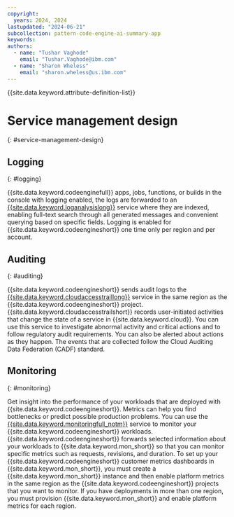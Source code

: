 ```yaml
---
copyright:
  years: 2024, 2024
lastupdated: "2024-06-21"
subcollection: pattern-code-engine-ai-summary-app
keywords:
authors:
  - name: "Tushar Vaghode"
    email: "Tushar.Vaghode@ibm.com"
  - name: "Sharon Wheless"
    email: "sharon.wheless@us.ibm.com"
---
```


{{site.data.keyword.attribute-definition-list}}

# Service management design
{: #service-management-design}

## Logging
{: #logging}

{{site.data.keyword.codeenginefull}} apps, jobs, functions, or builds in the console with logging enabled, the logs are forwarded to an [{{site.data.keyword.loganalysislong}}](/docs/log-analysis?topic=log-analysis-getting-started) service where they are indexed, enabling full-text search through all generated messages and convenient querying based on specific fields. Logging is enabled for {{site.data.keyword.codeengineshort}} one time only per region and per account.

## Auditing
{: #auditing}

{{site.data.keyword.codeengineshort}} sends audit logs to the [{{site.data.keyword.cloudaccesstraillong}}](/docs/activity-tracker?topic=activity-tracker-getting-started) service in the same region as the {{site.data.keyword.codeengineshort}} project. {{site.data.keyword.cloudaccesstrailshort}} records user-initiated activities that change the state of a service in {{site.data.keyword.cloud}}. You can use this service to investigate abnormal activity and critical actions and to follow regulatory audit requirements. You can also be alerted about actions as they happen. The events that are collected follow the Cloud Auditing Data Federation (CADF) standard.

## Monitoring
{: #monitoring}

Get insight into the performance of your workloads that are deployed with {{site.data.keyword.codeengineshort}}. Metrics can help you find bottlenecks or predict possible production problems. You can use the [{{site.data.keyword.monitoringfull_notm}}](/docs/monitoring?topic=monitoring-getting-started) service to monitor your {{site.data.keyword.codeengineshort}} workloads. {{site.data.keyword.codeengineshort}} forwards selected information about your workloads to {{site.data.keyword.mon_short}} so that you can monitor specific metrics such as requests, revisions, and duration. To set up your {{site.data.keyword.codeengineshort}} customer metrics dashboards in {{site.data.keyword.mon_short}}, you must create a {{site.data.keyword.mon_short}} instance and then enable platform metrics in the same region as the {{site.data.keyword.codeengineshort}} projects that you want to monitor. If you have deployments in more than one region, you must provision {{site.data.keyword.mon_short}} and enable platform metrics for each region.
